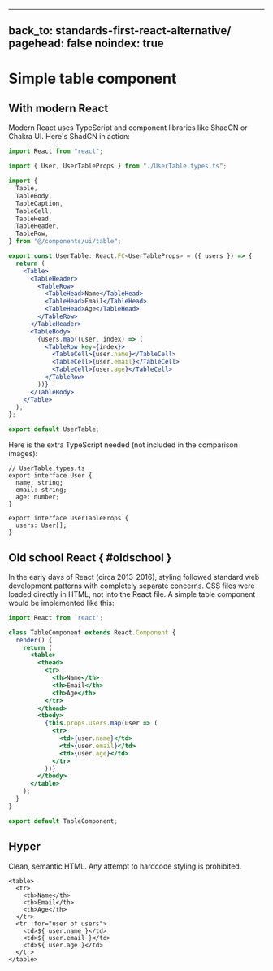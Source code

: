 
---
back_to: standards-first-react-alternative/
pagehead: false
noindex: true
---

# Simple table component

## With modern React
Modern React uses TypeScript and component libraries like ShadCN or Chakra UI. Here's ShadCN <Table> in action:


``` jsx
import React from "react";

import { User, UserTableProps } from "./UserTable.types.ts";

import {
  Table,
  TableBody,
  TableCaption,
  TableCell,
  TableHead,
  TableHeader,
  TableRow,
} from "@/components/ui/table";

export const UserTable: React.FC<UserTableProps> = ({ users }) => {
  return (
    <Table>
      <TableHeader>
        <TableRow>
          <TableHead>Name</TableHead>
          <TableHead>Email</TableHead>
          <TableHead>Age</TableHead>
        </TableRow>
      </TableHeader>
      <TableBody>
        {users.map((user, index) => (
          <TableRow key={index}>
            <TableCell>{user.name}</TableCell>
            <TableCell>{user.email}</TableCell>
            <TableCell>{user.age}</TableCell>
          </TableRow>
        ))}
      </TableBody>
    </Table>
  );
};

export default UserTable;
```

Here is the extra TypeScript needed (not included in the comparison images):

```
// UserTable.types.ts
export interface User {
  name: string;
  email: string;
  age: number;
}

export interface UserTableProps {
  users: User[];
}
```


## Old school React { #oldschool }
In the early days of React (circa 2013-2016), styling followed standard web development patterns with completely separate concerns. CSS files were loaded directly in HTML, not into the React file. A simple table component would be implemented like this:

``` jsx
import React from 'react';

class TableComponent extends React.Component {
  render() {
    return (
      <table>
        <thead>
          <tr>
            <th>Name</th>
            <th>Email</th>
            <th>Age</th>
          </tr>
        </thead>
        <tbody>
          {this.props.users.map(user => (
            <tr>
              <td>{user.name}</td>
              <td>{user.email}</td>
              <td>{user.age}</td>
            </tr>
          ))}
        </tbody>
      </table>
    );
  }
}

export default TableComponent;
```


## Hyper
Clean, semantic HTML. Any attempt to hardcode styling is prohibited.

```
<table>
  <tr>
    <th>Name</th>
    <th>Email</th>
    <th>Age</th>
  </tr>
  <tr :for="user of users">
    <td>${ user.name }</td>
    <td>${ user.email }</td>
    <td>${ user.age }</td>
  </tr>
</table>
```
